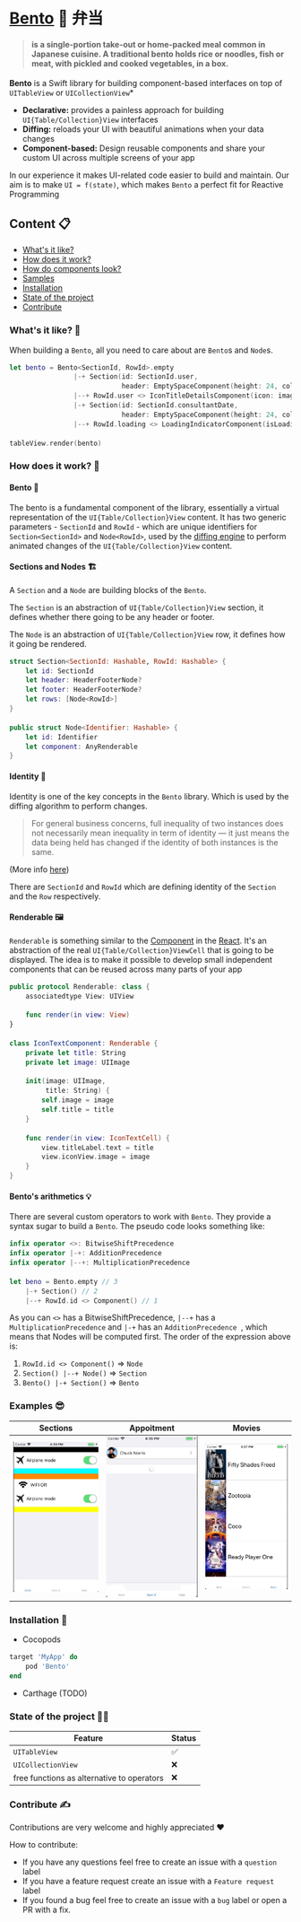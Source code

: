 # [Bento](https://en.wikipedia.org/wiki/Bento) 🍱 弁当

> #### is a single-portion take-out or home-packed meal common in Japanese cuisine. A traditional bento holds rice or noodles, fish or meat, with pickled and cooked vegetables, in a box.

**Bento** is a Swift library for building component-based interfaces on top of `UITableView` or `UICollectionView`*

- **Declarative:**  provides a painless approach for building `UI{Table/Collection}View` interfaces
- **Diffing:** reloads your UI with beautiful animations when your data changes
- **Component-based:**  Design reusable components and share your custom UI across multiple screens of your app

In our experience it makes UI-related code easier to build and maintain.  Our aim is to make `UI = f(state)`, which makes `Bento` a perfect fit for Reactive Programming

## Content 📋

- [What's it like?](#whats-it-like)
- [How does it work?](#how-does-it-work)
- [How do components look?](#how-do-components-look)
- [Samples](#samples)
- [Installation](#installation)
- [State of the project](#state-of-the-project)
- [Contribute](#contribute)

### What's it like? 🧐
When building a `Bento`, all you need to care about are `Bento`s and `Node`s.


```swift
let bento = Bento<SectionId, RowId>.empty
                |-+ Section(id: SectionId.user,
                            header: EmptySpaceComponent(height: 24, color: .clear))
                |--+ RowId.user <> IconTitleDetailsComponent(icon: image, title: patient.name)
                |-+ Section(id: SectionId.consultantDate,
                            header: EmptySpaceComponent(height: 24, color: .clear))
                |--+ RowId.loading <> LoadingIndicatorComponent(isLoading: true)
                
tableView.render(bento)
```

### How does it work? 🤔

#### Bento 🍱

The bento is a fundamental component of the library, essentially a virtual representation of the `UI{Table/Collection}View` content. It has two generic parameters - `SectionId` and `RowId` - which are unique identifiers for  `Section<SectionId>` and `Node<RowId>`, used by the [diffing engine](https://github.com/RACCommunity/FlexibleDiff) to perform animated changes of the `UI{Table/Collection}View` content.

#### Sections and Nodes 🏗

A `Section` and a `Node` are building blocks of the `Bento`.

The `Section` is an abstraction of `UI{Table/Collection}View` section, it defines whether there going to be any header or footer.

The `Node` is an abstraction of `UI{Table/Collection}View` row, it defines how it going be rendered.

```swift
struct Section<SectionId: Hashable, RowId: Hashable> {
    let id: SectionId
    let header: HeaderFooterNode?
    let footer: HeaderFooterNode?
    let rows: [Node<RowId>]
}

public struct Node<Identifier: Hashable> {
    let id: Identifier
    let component: AnyRenderable
}
```

#### Identity 🎫
Identity is one of the key concepts in the `Bento` library. Which is used by the diffing algorithm to perform changes.

 > For general business concerns, full inequality of two instances does not necessarily mean inequality in term of identity — it just means the data being held has changed if the identity of both instances is the same.
 
 (More info [here](https://github.com/RACCommunity/FlexibleDiff))

There are `SectionId` and `RowId` which are defining identity of  the `Section` and the `Row` respectively.

#### Renderable 🖼

`Renderable` is something similar to the [Component](https://reactjs.org/docs/react-component.html) in the [React](https://github.com/facebook/react). It's an abstraction of the real `UI{Table/Collection}ViewCell` that is going to be displayed. The idea is to make it possible to develop small independent components that can be reused across many parts of your app

```swift
public protocol Renderable: class {
    associatedtype View: UIView
    
    func render(in view: View)
}

class IconTextComponent: Renderable {
    private let title: String
    private let image: UIImage

    init(image: UIImage,
         title: String) {
        self.image = image
        self.title = title
    }

    func render(in view: IconTextCell) {
        view.titleLabel.text = title
        view.iconView.image = image
    }
}
```

#### Bento's arithmetics 💡

There are several custom operators to work with `Bento`. They provide a syntax sugar to build a `Bento`. The pseudo code looks something like:

```swift
infix operator <>: BitwiseShiftPrecedence
infix operator |-+: AdditionPrecedence
infix operator |--+: MultiplicationPrecedence

let beno = Bento.empty // 3
	|-+ Section() // 2
	|--+ RowId.id <> Component() // 1
```

As you can `<>` has a BitwiseShiftPrecedence, `|--+` has a `MultiplicationPrecedence` and `|-+` has an `AdditionPrecedence `, which means that Nodes will be computed first. The order of the expression above is:

1.  `RowId.id <> Component()` => `Node`
2. `Section() |--+ Node()` => `Section`
3. `Bento() |-+ Section()` => `Bento`

### Examples 😎

Sections | Appoitment | Movies
--- | --- | ---
![](Resources/example1.gif) | ![](Resources/example2.gif) | ![](Resources/example3.gif)

### Installation 💾

* Cocopods

```ruby
target 'MyApp' do
    pod 'Bento'
end
```
* Carthage (TODO)


### State of the project 🤷‍♂️

Feature | Status
--- | ---
`UITableView` | ✅ 
`UICollectionView` | ❌
free functions as alternative to operators | ❌

### Contribute ✍️

Contributions are very welcome and highly appreciated ❤️  

How to contribute: 

- If you have any questions feel free to create  an issue with a `question` label
- If you have a feature request create an issue with a `Feature request` label
- If you found a bug feel free to create an issue with a `bug` label or open a PR with a fix.